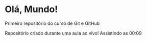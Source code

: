 # Olá, Mundo!
 Primeiro repositório do curso de Git e GitHub

 Repositório criado durante uma aula ao vivo! Assistindo as 00:09
